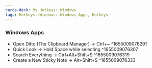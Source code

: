 ```yaml
---
cards-deck: My Hotkeys::Windows
tags: Hotkeys::Windows::Windows_Apps, Hotkeys
---
```


### Windows Apps
- Open Ditto (The Clipboard Manager) → Ctrl+~ ^1655009076291
- Quick Look → Hold Space while selecting  ^1655009076307
- Search Everything → Ctrl+Alt+Shift+S ^1655009076319
- Create a New Sticky Note → Alt+Shift+S ^1655009076333
